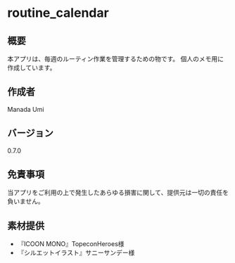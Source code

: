 # routine_calendar
## 概要
本アプリは、毎週のルーティン作業を管理するための物です。
個人のメモ用に作成しています。

## 作成者
Manada Umi

## バージョン
0.7.0

## 免責事項
当アプリをご利用の上で発生したあらゆる損害に関して、提供元は一切の責任を負いません。

## 素材提供
- 『ICOON MONO』TopeconHeroes様
- 『シルエットイラスト』サニーサンデー様
